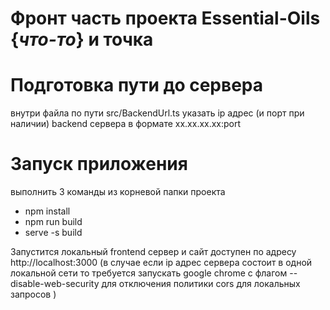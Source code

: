 # Фронт часть проекта Essential-Oils {*что-то*} и точка
# Подготовка пути до сервера
внутри файла по пути src/BackendUrl.ts указать ip адрес (и порт при наличии) backend сервера в формате xx.xx.xx.xx:port

# Запуск приложения
выполнить 3 команды из корневой папки проекта
- npm install
- npm run build
- serve -s build

Запустится локальный frontend сервер и сайт доступен по адресу http://localhost:3000
(в случае если ip адрес сервера состоит в одной локальной сети то требуется запускать google chrome с флагом --disable-web-security для отключения политики cors для локальных запросов )
